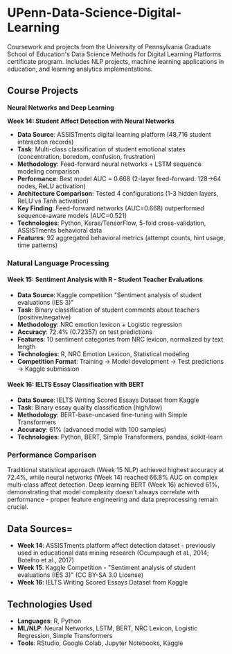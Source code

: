 # UPenn-Data-Science-Digital-Learning
Coursework and projects from the University of Pennsylvania Graduate School of Education's Data Science Methods for Digital Learning Platforms certificate program. Includes NLP projects, machine learning applications in education, and learning analytics implementations.

## Course Projects

**Neural Networks and Deep Learning**

**Week 14: Student Affect Detection with Neural Networks**
* **Data Source**: ASSISTments digital learning platform (48,716 student interaction records)
* **Task**: Multi-class classification of student emotional states (concentration, boredom, confusion, frustration)
* **Methodology**: Feed-forward neural networks + LSTM sequence modeling comparison
* **Performance**: Best model AUC = 0.668 (2-layer feed-forward: 128→64 nodes, ReLU activation)
* **Architecture Comparison**: Tested 4 configurations (1-3 hidden layers, ReLU vs Tanh activation)
* **Key Finding**: Feed-forward networks (AUC=0.668) outperformed sequence-aware models (AUC=0.521)
* **Technologies**: Python, Keras/TensorFlow, 5-fold cross-validation, ASSISTments behavioral data
* **Features**: 92 aggregated behavioral metrics (attempt counts, hint usage, time patterns)

### Natural Language Processing

#### Week 15: Sentiment Analysis with R - Student Teacher Evaluations
- **Data Source**: Kaggle competition "Sentiment analysis of student evaluations (IES 3)"
- **Task**: Binary classification of student comments about teachers (positive/negative)
- **Methodology**: NRC emotion lexicon + Logistic regression
- **Accuracy**: 72.4% (0.72357) on test predictions
- **Features**: 10 sentiment categories from NRC lexicon, normalized by text length
- **Technologies**: R, NRC Emotion Lexicon, Statistical modeling
- **Competition Format**: Training → Model development → Test predictions → Kaggle submission

#### Week 16: IELTS Essay Classification with BERT
- **Data Source**: IELTS Writing Scored Essays Dataset from Kaggle
- **Task**: Binary essay quality classification (high/low)
- **Methodology**: BERT-base-uncased fine-tuning with Simple Transformers
- **Accuracy**: 61% (advanced model with 100 samples)
- **Technologies**: Python, BERT, Simple Transformers, pandas, scikit-learn

### Performance Comparison
Traditional statistical approach (Week 15 NLP) achieved highest accuracy at 72.4%, while neural networks (Week 14) reached 66.8% AUC on complex multi-class affect detection. Deep learning BERT (Week 16) achieved 61%, demonstrating that model complexity doesn't always correlate with performance - proper feature engineering and data preprocessing remain crucial.

## Data Sources=
* **Week 14**: ASSISTments platform affect detection dataset - previously used in educational data mining research (Ocumpaugh et al., 2014; Botelho et al., 2017)
* **Week 15**: Kaggle Competition - "Sentiment analysis of student evaluations (IES 3)" (CC BY-SA 3.0 License)
* **Week 16**: IELTS Writing Scored Essays Dataset from Kaggle

## Technologies Used
- **Languages**: R, Python
- **ML/NLP**: Neural Networks, LSTM, BERT, NRC Lexicon, Logistic Regression, Simple Transformers
- **Tools**: RStudio, Google Colab, Jupyter Notebooks, Kaggle
